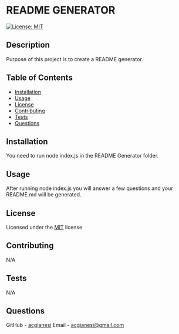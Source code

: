 # README GENERATOR

[![License: MIT](https://img.shields.io/badge/License-MIT-yellow.svg)](https://opensource.org/licenses/MIT)

## Description

Purpose of this project is to create a README generator.

## Table of Contents

- [Installation](#installation)
- [Usage](#usage)
- [License](#license)
- [Contributing](#contributing)
- [Tests](#tests)
- [Questions](#questions)

## Installation 

You need to run node index.js in the README Generator folder.

## Usage

After running node index.js you will answer a few questions and your README.md will be generated.

## License

Licensed under the [MIT](https://opensource.org/licenses/MIT) license

## Contributing

N/A

## Tests

N/A

## Questions

GitHub - [acgianesi](https://github.com/acgianesi/)
Email - acgianesi@gmail.com

